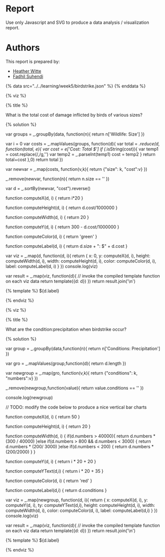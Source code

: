 # Report

Use only Javascript and SVG to produce a data analysis / visualization report.

# Authors

This report is prepared by:
* [Heather Witte](https://github.com/hswitte)
* [Fadhil Suhendi](https://github.com/fadhilfath)

<a name="top"/>
<div id="autonav"></div>


{% data src="../../learning/week5/birdstrike.json" %}
{% enddata %}


{% viz %}

{% title %}

What is the total cost of damage inflicted by birds of various sizes?

{% solution %}

var groups = _.groupBy(data, function(n){
	return n['Wildlife: Size']
})



var i = 0
var costs = _.mapValues(groups, function(d){
	var total = _.reduce(d, function(total, e){
		var cost = e['Cost: Total $']
		if (_.isString(cost)){
			var temp1 = cost.replace(/,/g,'')
			var temp2 = _.parseInt(temp1)
			cost = temp2
		}
		return total+cost
	},0)
	return total
})

var newvar = _.map(costs, function(v,k){
	return {"size": k, "cost":v}
})

_.remove(newvar, function(n){
 	return n.size == ''	
})

var d = _.sortBy(newvar, "cost").reverse()



function computeX(d, i) {
    return i*20
}

function computeHeight(d, i) {
    return d.cost/1000000
}

function computeWidth(d, i) {
    return 20 
}

function computeY(d, i) {
    return 300 - d.cost/1000000
}

function computeColor(d, i) {
    return 'green'
}

function computeLabel(d, i) {
    return d.size + ": $" + d.cost
}

var viz = _.map(d, function(d, i){
            return {
                x: 0,
                y: computeX(d, i),
                height: computeWidth(d, i),
                width: computeHeight(d, i),
                color: computeColor(d, i),
                label: computeLabel(d, i)
            }
         })
console.log(viz)

var result = _.map(viz, function(d){
         // invoke the compiled template function on each viz data
         return template({d: d})
     })
return result.join('\n')

{% template %}
<g transform="translate(0 ${d.y})">
<rect x="150"
      y="0"
      height="${d.height}"
      width="${d.width}"
      style="fill:${d.color};
             stroke-width:3;
             stroke:rgb(0,0,0)" />
<text  transform="translate(0 15)">${d.label}</text>
</g>

{% endviz %}


{% viz %}

{% title %}

 What are the condition:precipitation when birdstrike occur?

{% solution %}

var group = _.groupBy(data,function(n){
  return n['Conditions: Precipitation']
})

var gro = _.mapValues(group,function(d){
  return d.length
})

var newgroup = _.map(gro, function(v,k){
  return {"conditions": k, "numbers":v}
})

_.remove(newgroup,function(value){
  return value.conditions == ''
})

console.log(newgroup)

// TODO: modify the code below to produce a nice vertical bar charts

function computeX(d, i) {
    return 50
}

function computeHeight(d, i) {
    return 20
}

function computeWidth(d, i) {
    if(d.numbers > 40000){
      return d.numbers * (300 / 40000)
    }else if(d.numbers > 800 && d.numbers < 3000) {
      return d.numbers * (200/ 3000)
    }else if(d.numbers < 200) {
      return d.numbers * (200/2000)
  }
}

function computeY(d, i) {
    return i * 20 + 20
}

function computeYText(d,i) {
  return i * 20 + 35
}

function computeColor(d, i) {
    return 'red'
}

function computeLabel(d,i) {
    return d.conditions
}

var viz = _.map(newgroup, function(d, i){
            return {
                x: computeX(d, i),
                y: computeY(d, i),
                ty: computeYText(d,i),
                height: computeHeight(d, i),
                width: computeWidth(d, i),
                color: computeColor(d, i),
                label: computeLabel(d,i)
            }
         })
console.log(viz)

var result = _.map(viz, function(d){
         // invoke the compiled template function on each viz data
         return template({d: d})
     })
return result.join('\n')

{% template %}
    <rect x="120"
          y="${d.y}"
          height="20"
          width="${d.width}"
          style="fill:${d.color};
                 stroke-width:3;
                 stroke:rgb(0,0,0)" />
    <text transform="translate(0 ${d.ty})">${d.label}</text>


{% endviz %}
